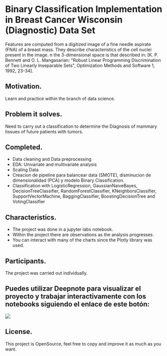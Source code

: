 # Binary Classification Implementation in Breast Cancer Wisconsin (Diagnostic) Data Set

Features are computed from a digitized image of a fine needle aspirate (FNA) of a breast mass. They describe characteristics of the cell nuclei present in the image. n the 3-dimensional space is that described in: [K. P. Bennett and O. L. Mangasarian: "Robust Linear Programming Discrimination of Two Linearly Inseparable Sets", Optimization Methods and Software 1, 1992, 23-34].

## Motivation.
Learn and practice within the branch of data science.


## Problem it solves.
Need to carry out a classification to determine the Diagnosis of mammary tissues of future patients with tumors.

## Completed.
- Data cleaning and Data preprocessing
- EDA: Univariate and multivariate analysis
- Scaling Data
- Creacion de pipeline para balancear data (SMOTE), disminucion de dimensionalidad (PCA) y modelo Binary Classification.
- Classification with LogisticRegression, GaussianNaiveBayes, DecisionTreeClassifier, RandomForestClassifier, KNeighborsClassifier, SupportVectorMachine, BaggingClassifier, BoostingDecisionTree and VotingClassifier

## Characteristics.
* The project was done in a jupyter labs notebook.
* Within the project there are observations as the analysis progresses.
* You can interact with many of the charts since the Plotly library was used.


## Participants.
The project was carried out individually.

## Puedes utilizar Deepnote para visualizar el proyecto y trabajar interactivamente con los notebooks siguiendo el enlace de este botón:
[<img src="https://deepnote.com/buttons/try-in-a-jupyter-notebook.svg">](https://deepnote.com/@aazg/Proyecto-DataScience-Steam-8a13d638-38aa-4308-b29a-b030e00ced39)


## License.
This project is OpenSource, feel free to copy and improve it as much as you want.